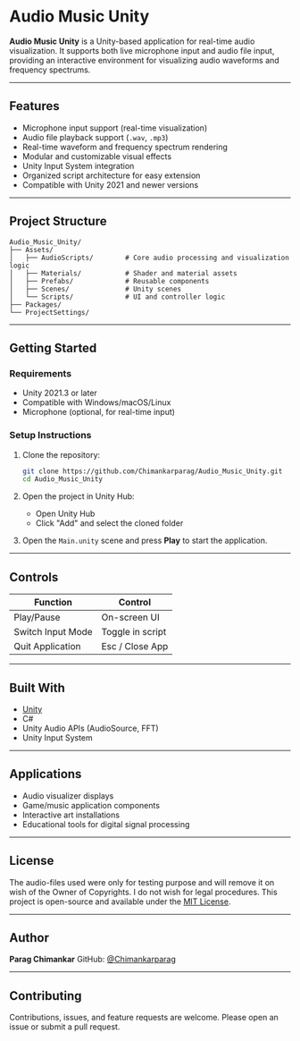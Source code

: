 # Audio Music Unity

**Audio Music Unity** is a Unity-based application for real-time audio visualization. It supports both live microphone input and audio file input, providing an interactive environment for visualizing audio waveforms and frequency spectrums.

---

## Features

* Microphone input support (real-time visualization)
* Audio file playback support (`.wav`, `.mp3`)
* Real-time waveform and frequency spectrum rendering
* Modular and customizable visual effects
* Unity Input System integration
* Organized script architecture for easy extension
* Compatible with Unity 2021 and newer versions

---

## Project Structure

```
Audio_Music_Unity/
├── Assets/
│   ├── AudioScripts/        # Core audio processing and visualization logic
│   ├── Materials/           # Shader and material assets
│   ├── Prefabs/             # Reusable components
│   ├── Scenes/              # Unity scenes
│   └── Scripts/             # UI and controller logic
├── Packages/
└── ProjectSettings/
```

---

## Getting Started

### Requirements

* Unity 2021.3 or later
* Compatible with Windows/macOS/Linux
* Microphone (optional, for real-time input)

### Setup Instructions

1. Clone the repository:

   ```bash
   git clone https://github.com/Chimankarparag/Audio_Music_Unity.git
   cd Audio_Music_Unity
   ```

2. Open the project in Unity Hub:

   * Open Unity Hub
   * Click "Add" and select the cloned folder

3. Open the `Main.unity` scene and press **Play** to start the application.

---

## Controls

| Function          | Control          |
| ----------------- | ---------------- |
| Play/Pause        | On-screen UI     |
| Switch Input Mode | Toggle in script |
| Quit Application  | Esc / Close App  |

---

## Built With

* [Unity](https://unity.com/)
* C#
* Unity Audio APIs (AudioSource, FFT)
* Unity Input System

---

## Applications

* Audio visualizer displays
* Game/music application components
* Interactive art installations
* Educational tools for digital signal processing

---

## License

The audio-files used were only for testing purpose and will remove it on wish of the Owner of Copyrights. I do not wish for legal procedures. 
This project is open-source and available under the [MIT License](LICENSE).

---

## Author

**Parag Chimankar**
GitHub: [@Chimankarparag](https://github.com/Chimankarparag)

---

## Contributing

Contributions, issues, and feature requests are welcome. Please open an issue or submit a pull request.
